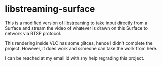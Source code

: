 # libstreaming-surface

This is a modified version of [libstreaming](https://github.com/fyhertz/libstreaming) to take input directly from a Surface and stream the video of whatever is drawn on this Surface to network via RTSP protocol.

This rendering inside VLC has some glitces, hence I didn't complete the project. However, it does work and someone can take the work from here.

I can be reached at my email id with any help regrading this project.

